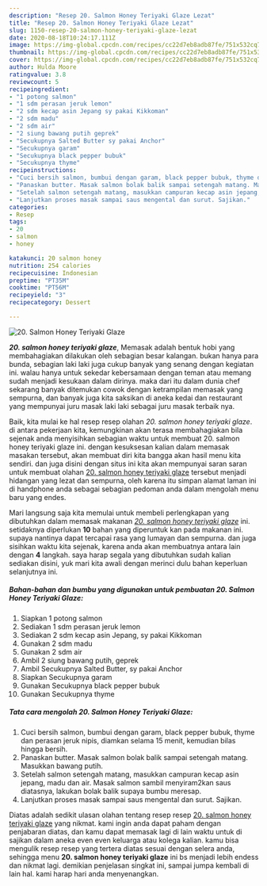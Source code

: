 ```yaml
---
description: "Resep 20. Salmon Honey Teriyaki Glaze Lezat"
title: "Resep 20. Salmon Honey Teriyaki Glaze Lezat"
slug: 1150-resep-20-salmon-honey-teriyaki-glaze-lezat
date: 2020-08-18T10:24:17.111Z
image: https://img-global.cpcdn.com/recipes/cc22d7eb8adb87fe/751x532cq70/20-salmon-honey-teriyaki-glaze-foto-resep-utama.jpg
thumbnail: https://img-global.cpcdn.com/recipes/cc22d7eb8adb87fe/751x532cq70/20-salmon-honey-teriyaki-glaze-foto-resep-utama.jpg
cover: https://img-global.cpcdn.com/recipes/cc22d7eb8adb87fe/751x532cq70/20-salmon-honey-teriyaki-glaze-foto-resep-utama.jpg
author: Hulda Moore
ratingvalue: 3.8
reviewcount: 5
recipeingredient:
- "1 potong salmon"
- "1 sdm perasan jeruk lemon"
- "2 sdm kecap asin Jepang sy pakai Kikkoman"
- "2 sdm madu"
- "2 sdm air"
- "2 siung bawang putih geprek"
- "Secukupnya Salted Butter sy pakai Anchor"
- "Secukupnya garam"
- "Secukupnya black pepper bubuk"
- "Secukupnya thyme"
recipeinstructions:
- "Cuci bersih salmon, bumbui dengan garam, black pepper bubuk, thyme dan perasan jeruk nipis, diamkan selama 15 menit, kemudian bilas hingga bersih."
- "Panaskan butter. Masak salmon bolak balik sampai setengah matang. Masukkan bawang putih."
- "Setelah salmon setengah matang, masukkan campuran kecap asin jepang, madu dan air. Masak salmon sambil menyiram2kan saus diatasnya, lakukan bolak balik supaya bumbu meresap."
- "Lanjutkan proses masak sampai saus mengental dan surut. Sajikan."
categories:
- Resep
tags:
- 20
- salmon
- honey

katakunci: 20 salmon honey 
nutrition: 254 calories
recipecuisine: Indonesian
preptime: "PT35M"
cooktime: "PT56M"
recipeyield: "3"
recipecategory: Dessert

---
```



![20. Salmon Honey Teriyaki Glaze](https://img-global.cpcdn.com/recipes/cc22d7eb8adb87fe/751x532cq70/20-salmon-honey-teriyaki-glaze-foto-resep-utama.jpg)

<b><i>20. salmon honey teriyaki glaze</i></b>, Memasak adalah bentuk hobi yang membahagiakan dilakukan oleh sebagian besar kalangan. bukan hanya para bunda, sebagian laki laki juga cukup banyak yang senang dengan kegiatan ini. walau hanya untuk sekedar kebersamaan dengan teman atau memang sudah menjadi kesukaan dalam dirinya. maka dari itu dalam dunia chef sekarang banyak ditemukan cowok dengan ketrampilan memasak yang sempurna, dan banyak juga kita saksikan di aneka kedai dan restaurant yang mempunyai juru masak laki laki sebagai juru masak terbaik nya.

Baik, kita mulai ke hal resep resep olahan <i>20. salmon honey teriyaki glaze</i>. di antara pekerjaan kita, kemungkinan akan terasa membahagiakan bila sejenak anda menyisihkan sebagian waktu untuk membuat 20. salmon honey teriyaki glaze ini. dengan kesuksesan kalian dalam memasak masakan tersebut, akan membuat diri kita bangga akan hasil menu kita sendiri. dan juga disini dengan situs ini kita akan mempunyai saran saran untuk membuat olahan <u>20. salmon honey teriyaki glaze</u> tersebut menjadi hidangan yang lezat dan sempurna, oleh karena itu simpan alamat laman ini di handphone anda sebagai sebagian pedoman anda dalam mengolah menu baru yang endes.




Mari langsung saja kita memulai untuk membeli perlengkapan yang dibutuhkan dalam memasak makanan <u><i>20. salmon honey teriyaki glaze</i></u> ini. setidaknya diperlukan <b>10</b> bahan yang diperuntuk kan pada makanan ini. supaya nantinya dapat tercapai rasa yang lumayan dan sempurna. dan juga sisihkan waktu kita sejenak, karena anda akan membuatnya antara lain dengan <b>4</b> langkah. saya harap segala yang dibutuhkan sudah kalian sediakan disini, yuk mari kita awali dengan merinci dulu bahan keperluan selanjutnya ini.

<!--inarticleads1-->

##### Bahan-bahan dan bumbu yang digunakan untuk pembuatan 20. Salmon Honey Teriyaki Glaze:

1. Siapkan 1 potong salmon
1. Sediakan 1 sdm perasan jeruk lemon
1. Sediakan 2 sdm kecap asin Jepang, sy pakai Kikkoman
1. Gunakan 2 sdm madu
1. Gunakan 2 sdm air
1. Ambil 2 siung bawang putih, geprek
1. Ambil Secukupnya Salted Butter, sy pakai Anchor
1. Siapkan Secukupnya garam
1. Gunakan Secukupnya black pepper bubuk
1. Gunakan Secukupnya thyme




<!--inarticleads2-->

##### Tata cara mengolah 20. Salmon Honey Teriyaki Glaze:

1. Cuci bersih salmon, bumbui dengan garam, black pepper bubuk, thyme dan perasan jeruk nipis, diamkan selama 15 menit, kemudian bilas hingga bersih.
1. Panaskan butter. Masak salmon bolak balik sampai setengah matang. Masukkan bawang putih.
1. Setelah salmon setengah matang, masukkan campuran kecap asin jepang, madu dan air. Masak salmon sambil menyiram2kan saus diatasnya, lakukan bolak balik supaya bumbu meresap.
1. Lanjutkan proses masak sampai saus mengental dan surut. Sajikan.




Diatas adalah sedikit ulasan olahan tentang resep resep <u>20. salmon honey teriyaki glaze</u> yang nikmat. kami ingin anda dapat paham dengan penjabaran diatas, dan kamu dapat memasak lagi di lain waktu untuk di sajikan dalam aneka even even keluarga atau kolega kalian. kamu bisa mengulik resep resep yang tertera diatas sesuai dengan selera anda, sehingga menu <b>20. salmon honey teriyaki glaze</b> ini bs menjadi lebih endess dan nikmat lagi. demikian penjelasan singkat ini, sampai jumpa kembali di lain hal. kami harap hari anda menyenangkan.
